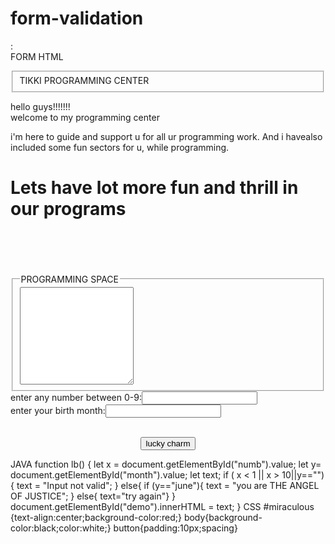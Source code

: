 # form-validation
:  
 FORM 
 HTML 
<html> 
<head> 
<title>css styles</title> 
<link rel="stylesheet" href="tikki.css"> 
</head> 
<body><fieldset id="miraculous">TIKKI PROGRAMMING CENTER</fieldset> <p>hello guys!!!!!!! <br> 
welcome to my programming center</p> 
i'm here to guide and support u for all ur programming work. And i havealso included some fun sectors for u, while programming. </p> 
<h1>Lets have lot more fun and thrill in our programs</h1> <br><br> 
<br> 
<br>
<fieldset id="miraculous"> 
<legend>PROGRAMMING SPACE</legend> 
<textarea name="ab" rows="10" columns=""></textarea> </fieldset> 
enter any number between 0-9:<input type="number" id="numb"><BR> enter your birth month:<input type="text" id="month"> <p align="center"><BR><button onclick="lb()" >lucky charm</button> </p> 
<p id="demo"></p> 
<script src="tikki.js"> 
</script> 
 JAVA 
function lb() { 
let x = document.getElementById("numb").value; 
let y= document.getElementById("month").value; 
let text; 
 if ( x < 1 || x > 10||y=="") { 
 text = "Input not valid"; 
 } 
else{ 
if (y=="june"){ 
 text = "you are THE ANGEL OF JUSTICE"; 
 } 
else{ 
text="try again"} 
} document.getElementById("demo").innerHTML = text; } 
 CSS 
#miraculous 
{text-align:center;background-color:red;} 
body{background-color:black;color:white;} button{padding:10px;spacing} 
